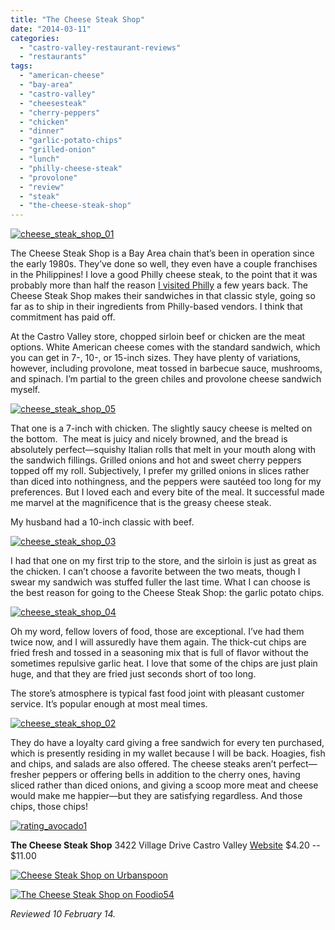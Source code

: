 ```yaml
---
title: "The Cheese Steak Shop"
date: "2014-03-11"
categories: 
  - "castro-valley-restaurant-reviews"
  - "restaurants"
tags: 
  - "american-cheese"
  - "bay-area"
  - "castro-valley"
  - "cheesesteak"
  - "cherry-peppers"
  - "chicken"
  - "dinner"
  - "garlic-potato-chips"
  - "grilled-onion"
  - "lunch"
  - "philly-cheese-steak"
  - "provolone"
  - "review"
  - "steak"
  - "the-cheese-steak-shop"
---
```


[![cheese_steak_shop_01](http://s3.amazonaws.com/thegourmez-wpmedia/2014/02/cheese_steak_shop_01-431x500.jpg)](http://www.thegourmez.com/2014/03/the-cheese-steak-shop/cheese_steak_shop_01/)

The Cheese Steak Shop is a Bay Area chain that’s been in operation since the early 1980s. They’ve done so well, they even have a couple franchises in the Philippines! I love a good Philly cheese steak, to the point that it was probably more than half the reason [I visited Philly](http://www.thegourmez.com/2012/01/philadelphia-food-and-drink-day-2-cheesesteaks-indian-and-pretzels/) a few years back. The Cheese Steak Shop makes their sandwiches in that classic style, going so far as to ship in their ingredients from Philly-based vendors. I think that commitment has paid off.

At the Castro Valley store, chopped sirloin beef or chicken are the meat options. White American cheese comes with the standard sandwich, which you can get in 7-, 10-, or 15-inch sizes. They have plenty of variations, however, including provolone, meat tossed in barbecue sauce, mushrooms, and spinach. I’m partial to the green chiles and provolone cheese sandwich myself.

[![cheese_steak_shop_05](http://s3.amazonaws.com/thegourmez-wpmedia/2014/02/cheese_steak_shop_05-500x333.jpg)](http://www.thegourmez.com/2014/03/the-cheese-steak-shop/cheese_steak_shop_05/)

That one is a 7-inch with chicken. The slightly saucy cheese is melted on the bottom.  The meat is juicy and nicely browned, and the bread is absolutely perfect—squishy Italian rolls that melt in your mouth along with the sandwich fillings. Grilled onions and hot and sweet cherry peppers topped off my roll. Subjectively, I prefer my grilled onions in slices rather than diced into nothingness, and the peppers were sautéed too long for my preferences. But I loved each and every bite of the meal. It successful made me marvel at the magnificence that is the greasy cheese steak.

My husband had a 10-inch classic with beef.

[![cheese_steak_shop_03](http://s3.amazonaws.com/thegourmez-wpmedia/2014/02/cheese_steak_shop_03-500x333.jpg)](http://www.thegourmez.com/2014/03/the-cheese-steak-shop/cheese_steak_shop_03/)

I had that one on my first trip to the store, and the sirloin is just as great as the chicken. I can’t choose a favorite between the two meats, though I swear my sandwich was stuffed fuller the last time. What I can choose is the best reason for going to the Cheese Steak Shop: the garlic potato chips.

[![cheese_steak_shop_04](http://s3.amazonaws.com/thegourmez-wpmedia/2014/02/cheese_steak_shop_04-500x333.jpg)](http://www.thegourmez.com/2014/03/the-cheese-steak-shop/cheese_steak_shop_04/)

Oh my word, fellow lovers of food, those are exceptional. I’ve had them twice now, and I will assuredly have them again. The thick-cut chips are fried fresh and tossed in a seasoning mix that is full of flavor without the sometimes repulsive garlic heat. I love that some of the chips are just plain huge, and that they are fried just seconds short of too long.

The store’s atmosphere is typical fast food joint with pleasant customer service. It’s popular enough at most meal times.

[![cheese_steak_shop_02](http://s3.amazonaws.com/thegourmez-wpmedia/2014/02/cheese_steak_shop_02-500x333.jpg)](http://www.thegourmez.com/2014/03/the-cheese-steak-shop/cheese_steak_shop_02/)

They do have a loyalty card giving a free sandwich for every ten purchased, which is presently residing in my wallet because I will be back. Hoagies, fish and chips, and salads are also offered. The cheese steaks aren’t perfect—fresher peppers or offering bells in addition to the cherry ones, having sliced rather than diced onions, and giving a scoop more meat and cheese would make me happier—but they are satisfying regardless. And those chips, those chips!

[![rating_avocado1](http://s3.amazonaws.com/thegourmez-wpmedia/2009/02/rating_avocado1.gif)](http://www.thegourmez.com/2009/02/restaurant-review-nanas-durham/rating_avocado1/)

**The Cheese Steak Shop** 3422 Village Drive Castro Valley [Website](http://www.cheesesteakshop.com/index.htm) $4.20 -- $11.00

[![Cheese Steak Shop on Urbanspoon](http://www.urbanspoon.com/b/link/1212141/minilink.gif)](http://www.urbanspoon.com/r/6/1212141/restaurant/Cheese-Steak-Shop-Castro-Valley)

[![The Cheese Steak Shop on Foodio54](http://foodio54.com/images/badge-1-f954.jpg)](http://foodio54.com/restaurant/Castro-Valley-CA/f954/The-Cheese-Steak-Shop)

_Reviewed 10 February 14._
